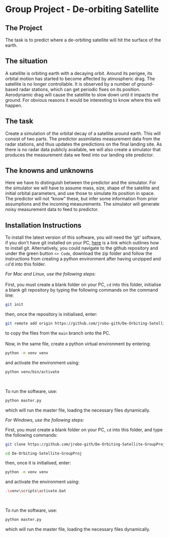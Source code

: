 # Group Project - De-orbiting Satellite 

## The Project
The task is to predict where a de-orbiting satellite will hit the surface of the earth.

## The situation
A satellite is orbiting earth with a decaying orbit. Around its perigee, its orbital motion has started to
become affected by atmospheric drag. The satellite is no longer controllable. It is observed by a
number of ground-based radar stations, which can get periodic fixes on its position. Aerodynamic
drag will cause the satellite to slow down until it impacts the ground. For obvious reasons it would
be interesting to know where this will happen.

## The task
Create a simulation of the orbital decay of a satellite around earth. This will consist of two parts. The
predictor assimilates measurement data from the radar stations, and thus updates the predictions
on the final landing site. As there is no radar data publicly available, we will also create a simulator
that produces the measurement data we feed into our landing site predictor.

## The knowns and unknowns
Here we have to distinguish between the predictor and the simulator. For the simulator we will
have to assume mass, size, shape of the satellite and initial orbital parameters, and use those to
simulate its position in space. The predictor will not “know” these, but infer some information from
prior assumptions and the incoming measurements. The simulator will generate noisy measurement
data to feed to predictor.

## Installation Instructions

To install the latest version of this software, you will need the 'git' software, if you don't have git installed on your PC, [here](https://git-scm.com/book/en/v2/Getting-Started-Installing-Git) is a link which outlines how to install git. Alternatively, you could navigate to the github repository and under the green button `<> Code`, download the zip folder and follow the instructions from creating a python environment after having unzipped and `cd`'d into this folder. 

*For Mac and Linux, use the following steps:*
<br><br>
First, you must create a blank folder on your PC, `cd` into this folder, initialise a blank git repository by typing the following commands on the command line:
```bash
git init
```
then, once the repository is initialised, enter:
```bash
git remote add origin https://github.com/jrobo-gith/De-Orbiting-Satellite-GroupProj.git
```
to copy the files from the `main` branch onto the PC. 
<br><br>
Now, in the same file, create a python virtual environment by entering:
```bash
python -m venv venv
```
and activate the environment using:
```bash
python venv/bin/activate
```
<br>

To run the software, use:
```bash
python master.py
```
which will run the master file, loading the necessary files dynamically.

*For Windows, use the following steps:*

First, you must create a blank folder on your PC, `cd` into this folder, and type the following commands:
```bash
git clone https://github.com/jrobo-gith/De-Orbiting-Satellite-GroupProj.git
```

```bash
cd De-Orbiting-Satellite-GroupProj
```

then, once it is initialised, enter:
```bash
python -m venv venv
```
and activate the environment using:
```bash
.\venv\scripts\activate.bat
```
<br>

To run the software, use:

```bash
python master.py
```
which will run the master file, loading the necessary files dynamically.
